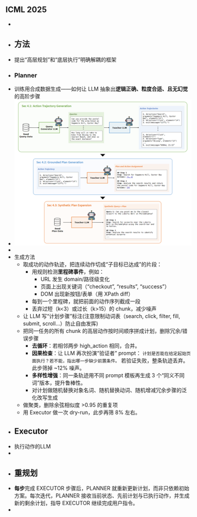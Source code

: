 ## ICML 2025
-
- ## 方法
- 提出“高层规划”和“底层执行”明确解耦的框架
- ### Planner
- 训练用合成数据生成——如何让 LLM 抽象出**逻辑正确、粒度合适、且无幻觉**的高阶步骤
- ![image.png](../assets/image_1753345537334_0.png)
-
- 生成方法
	- 取成功的动作轨迹，把连续动作切成“子目标已达成”的片段：
		- 用规则检测**里程碑事件**，例如：
			- URL 发生 domain/路径级变化
			- 页面上出现关键词（“checkout”, “results”, “success”）
			- DOM 出现新按钮/表单（用 XPath diff）
		- 每到一个里程碑，就把前面的动作序列截成一段
		- 丢弃过短（k<3）或过长（k>15）的 chunk，减少噪声
	- 让 LLM 写“计划步骤”标注(注意限制动词表（search, click, filter, fill, submit, scroll…）防止自由发挥)
	- 把同一任务的所有 chunk 的高层动作按时间顺序拼成计划，删除冗余/错误步骤
		- **去循环**：若相邻两步 high_action 相同，合并。
		- **因果检查**：让 LLM 再次扮演“验证者”
		  prompt：
		  `计划是否能在给定起始页面执行？若不能，指出哪一步缺少前置条件。`
		  若验证失败，整条轨迹丢弃。此步筛掉 ~12% 噪声。
		- **多样性增强**：同一条轨迹用不同 prompt 模板再生成 3 个“同义不同词”版本，提升鲁棒性。
		- 对计划做随机替换对象名词、随机替换动词、随机增减冗余步骤的泛化改写生成
	- 做聚类，删除余弦相似度 >0.95 的重复项
	- 用 Executor 做一次 dry-run，此步再筛 8% 左右。
- ## Executor
- 执行动作的LLM
-
- ## 重规划
- **每步**完成 EXECUTOR 步骤后，PLANNER 就重新更新计划，而非只依赖初始方案。每次迭代，PLANNER 接收当前状态、先前计划与已执行动作，并生成新的剩余计划，指导 EXECUTOR 继续完成用户指令。
-